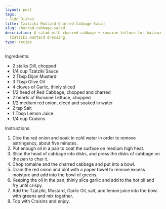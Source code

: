 ```yaml
---
layout: post
tags:
- Side Dishes
title: Tzatziki Mustard Charred Cabbage Salad
slug: charred-cabbage-salad
description: A salad with charred cabbage + romaine lettuce for balance with a tangy
  tzatziki mustard dressing.
type: recipe
---
```


Ingredients:
* 2 stalks Dill, chopped
* 1/4 cup Tzatziki Sauce
* 2 Tbsp Dijon Mustard
* 3 Tbsp Olive Oil
* 4 cloves of Garlic, thinly sliced
* 1/2 head of Red Cabbage, chopped and charred
* 2 hearts of Romaine Lettuce, chopped
* 1/2 medium red onion, diced and soaked in water
* 2 tsp Salt
* 1 Tbsp Lemon Juice
* 1/4 cup Craisins

Instructions:
1. Dice the red onion and soak in cold water in order to remove astringency, about five minutes.
2. Put enough oil in a pan to coat the surface on medium high heat.
3. Slice the head of cabbage into disks, and press the disks of cabbage on the pan to char it.
4. Chop romaine and the charred cabbage and put into a bowl.
5. Drain the red onion and blot with a paper towel to remove excess moisture and add into the bowl of greens.
6. Keeping the oil in the pan, thinly slice garlic and add to the hot oil and fry until crispy.
7. Add the Tzatziki, Mustard, Garlic Oil, salt, and lemon juice into the bowl with greens and mix together.
8. Top with Craisins and enjoy.